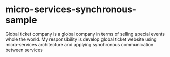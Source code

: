 # micro-services-synchronous-sample
Global ticket company is a global company in terms of selling special events whole the world. My responsibility is develop global ticket website using micro-services architecture and applying synchronous communication between services
